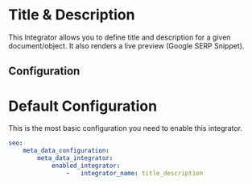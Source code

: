 # Title & Description
This Integrator allows you to define title and description for a given document/object.
It also renders a live preview (Google SERP Snippet).

## Configuration

# Default Configuration
This is the most basic configuration you need to enable this integrator.

```yaml
seo:
    meta_data_configuration:
        meta_data_integrator:
            enabled_integrator:
                -   integrator_name: title_description
```
